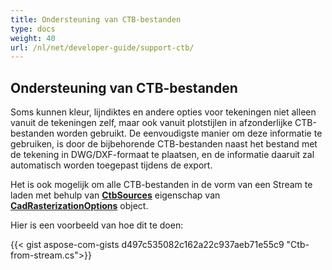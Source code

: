 ```yaml
---
title: Ondersteuning van CTB-bestanden
type: docs
weight: 40
url: /nl/net/developer-guide/support-ctb/
---
```


## **Ondersteuning van CTB-bestanden**

Soms kunnen kleur, lijndiktes en andere opties voor tekeningen niet alleen vanuit de tekeningen zelf, maar ook vanuit plotstijlen in afzonderlijke CTB-bestanden worden gebruikt. 
De eenvoudigste manier om deze informatie te gebruiken, is door de bijbehorende CTB-bestanden naast het bestand met de tekening in DWG/DXF-formaat te plaatsen, en de informatie daaruit zal automatisch 
worden toegepast tijdens de export.

Het is ook mogelijk om alle CTB-bestanden in de vorm van een Stream te laden met behulp van 
[**CtbSources**](https://reference.aspose.com/cad/net/aspose.cad.imageoptions/cadrasterizationoptions/ctbsources/) eigenschap van 
[**CadRasterizationOptions**](https://reference.aspose.com/cad/net/aspose.cad.imageoptions/cadrasterizationoptions/) object.

Hier is een voorbeeld van hoe dit te doen:
 
{{< gist aspose-com-gists d497c535082c162a22c937aeb71e55c9 "Ctb-from-stream.cs">}}
